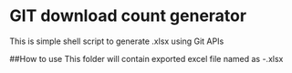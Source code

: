 # GIT download count generator
This is simple shell script to generate .xlsx using Git APIs

##How to use
This folder will contain exported excel file named as 
<user-name>-<repo-name>.xlsx